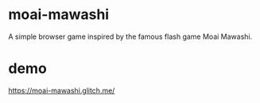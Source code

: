 # moai-mawashi

A simple browser game inspired by the famous flash game Moai Mawashi.

# demo

https://moai-mawashi.glitch.me/
